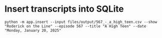 # Insert transcripts into SQLite

```
python -m app.insert --input files/output/567_-_a_high_teen.csv --show "Roderick on the Line" --episode 567 --title "A High Teen" --date "Monday, January 20, 2025"
```
